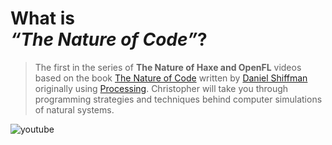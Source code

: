 [_template]: ../templates/nature-of-haxe/video.html
[_author]: https://twitter.com/zionviller "@zionviller"
[date]: / "2014-08-26 14:37:00"
[modified]: / "2014-08-27 14:15:00"
[“”]: a ""
# What is<br/> _“The Nature of Code”_?

> The first in the series of __The Nature of Haxe and OpenFL__ videos
> based on the book [The Nature of Code][l1] written by [Daniel Shiffman][tw1]
> originally using [Processing][l2]. Christopher will take you through 
> programming strategies and techniques behind computer simulations of
> natural systems.

![youtube](x9U-Du9lazU)

[l1]: http://natureofcode.com "The Nature of Code"
[l2]: http://www.processing.org/ "Prcessing Programming Language"
[tw1]: https://twitter.com/shiffman "@shiffman"